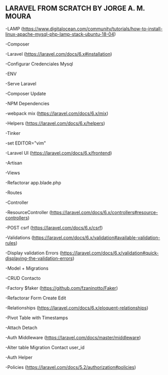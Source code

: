 ## LARAVEL FROM SCRATCH BY JORGE A. M. MOURA

-LAMP (https://www.digitalocean.com/community/tutorials/how-to-install-linux-apache-mysql-php-lamp-stack-ubuntu-18-04)

-Composer

-Laravel (https://laravel.com/docs/6.x#installation)

-Configurar Credenciales Mysql

-ENV

-Serve Laravel

-Composer Update

-NPM Dependencies

-webpack mix (https://laravel.com/docs/6.x/mix)

-Helpers (https://laravel.com/docs/6.x/helpers)

-Tinker

-set EDITOR="vim"

-Laravel UI (https://laravel.com/docs/6.x/frontend)

-Artisan

-Views

-Refactorar app.blade.php

-Routes

-Controller

-ResourceController (https://laravel.com/docs/6.x/controllers#resource-controllers)

-POST csrf (https://laravel.com/docs/6.x/csrf)

-Validations (https://laravel.com/docs/6.x/validation#available-validation-rules)

-Display validation Errors (https://laravel.com/docs/6.x/validation#quick-displaying-the-validation-errors)

-Model + Migrations

-CRUD Contacto

-Factory $faker (https://github.com/fzaninotto/Faker)

-Refactorar Form Create Edit

-Relationships (https://laravel.com/docs/6.x/eloquent-relationships)

-Pivot Table with Timestamps

-Attach Detach

-Auth Middleware (https://laravel.com/docs/master/middleware)

-Alter table Migration Contact user_id

-Auth Helper

-Policies (https://laravel.com/docs/5.2/authorization#policies)